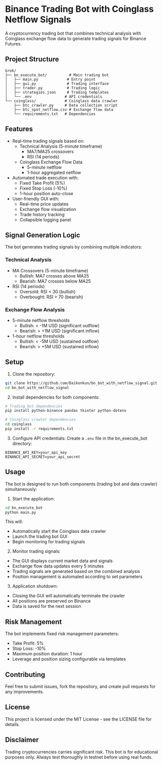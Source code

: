 # Binance Trading Bot with Coinglass Netflow Signals

A cryptocurrency trading bot that combines technical analysis with Coinglass exchange flow data to generate trading signals for Binance Futures.

## Project Structure

```
Grok/
├── bn_execute_bot/          # Main trading bot
│   ├── main.py             # Entry point
│   ├── gui.py              # Trading interface
│   ├── trader.py           # Trading logic
│   ├── strategies.json     # Trading templates
│   └── .env               # API credentials
└── coinglass/             # Coinglass data crawler
    ├── btc_crawler.py     # Data collection script
    ├── btc_spot_netflow.csv # Exchange flow data
    └── requirements.txt   # Dependencies
```

## Features

- Real-time trading signals based on:
  - Technical Analysis (5-minute timeframe)
    - MA7/MA25 crossovers
    - RSI (14 periods)
  - Coinglass Exchange Flow Data
    - 5-minute netflow
    - 1-hour aggregated netflow
- Automated trade execution with:
  - Fixed Take Profit (5%)
  - Fixed Stop Loss (-10%)
  - 1-hour position auto-close
- User-friendly GUI with:
  - Real-time price updates
  - Exchange flow visualization
  - Trade history tracking
  - Collapsible logging panel

## Signal Generation Logic

The bot generates trading signals by combining multiple indicators:

### Technical Analysis
- MA Crossovers (5-minute timeframe)
  - Bullish: MA7 crosses above MA25
  - Bearish: MA7 crosses below MA25
- RSI (14 periods)
  - Oversold: RSI < 30 (bullish)
  - Overbought: RSI > 70 (bearish)

### Exchange Flow Analysis
- 5-minute netflow thresholds
  - Bullish: < -1M USD (significant outflow)
  - Bearish: > +1M USD (significant inflow)
- 1-hour netflow thresholds
  - Bullish: < -5M USD (sustained outflow)
  - Bearish: > +5M USD (sustained inflow)

## Setup

1. Clone the repository:
```bash
git clone https://github.com/Daikonkun/bn_bot_with_netflow_signal.git
cd bn_bot_with_netflow_signal
```

2. Install dependencies for both components:
```bash
# Trading bot dependencies
pip install python-binance pandas tkinter python-dotenv

# Coinglass crawler dependencies
cd coinglass
pip install -r requirements.txt
```

3. Configure API credentials:
Create a `.env` file in the bn_execute_bot directory:
```env
BINANCE_API_KEY=your_api_key
BINANCE_API_SECRET=your_api_secret
```

## Usage

The bot is designed to run both components (trading bot and data crawler) simultaneously:

1. Start the application:
```bash
cd bn_execute_bot
python main.py
```

This will:
- Automatically start the Coinglass data crawler
- Launch the trading bot GUI
- Begin monitoring for trading signals

2. Monitor trading signals:
- The GUI displays current market data and signals
- Exchange flow data updates every 5 minutes
- Trading signals are generated based on the combined analysis
- Position management is automated according to set parameters

3. Application shutdown:
- Closing the GUI will automatically terminate the crawler
- All positions are preserved on Binance
- Data is saved for the next session

## Risk Management

The bot implements fixed risk management parameters:
- Take Profit: 5%
- Stop Loss: -10%
- Maximum position duration: 1 hour
- Leverage and position sizing configurable via templates

## Contributing

Feel free to submit issues, fork the repository, and create pull requests for any improvements.

## License

This project is licensed under the MIT License - see the LICENSE file for details.

## Disclaimer

Trading cryptocurrencies carries significant risk. This bot is for educational purposes only. Always test thoroughly in testnet before using real funds. 